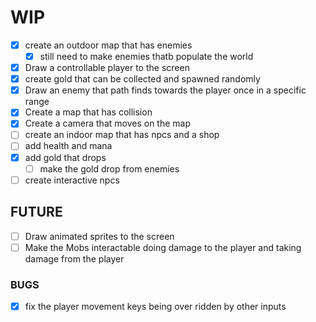 # WIP
- [x] create an outdoor map that has enemies
    - [x] still need to make enemies thatb populate the world
- [x] Draw a controllable player to the screen
- [x] create gold that can be collected and spawned randomly
- [x] Draw an enemy that path finds towards the player once in a
specific range
- [x] Create a map that has collision
- [x] Create a camera that moves on the map
- [ ] create an indoor map that has npcs and a shop
- [ ] add health and mana
- [x] add gold that drops
    - [ ] make the gold drop from enemies
- [ ] create interactive npcs
## FUTURE
- [ ] Draw animated sprites to the screen
- [ ] Make the Mobs interactable doing damage to the player
and taking damage from the player
### BUGS
- [x] fix the player movement keys being over ridden by other inputs
